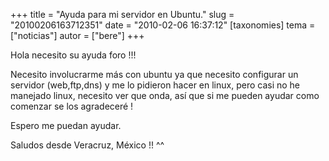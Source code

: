 +++
title = "Ayuda para mi servidor en Ubuntu."
slug = "20100206163712351"
date = "2010-02-06 16:37:12"
[taxonomies]
tema = ["noticias"]
autor = ["bere"]
+++

Hola necesito su ayuda foro !!!

Necesito involucrarme más con ubuntu ya que necesito configurar un
servidor (web,ftp,dns) y me lo pidieron hacer en linux, pero casi no he
manejado linux, necesito ver que onda, así que si me pueden ayudar como
comenzar se los agradeceré !

Espero me puedan ayudar.

Saludos desde Veracruz, México !! ^^


